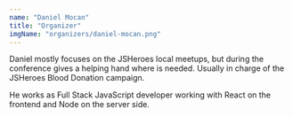 ```yaml
---
name: "Daniel Mocan"
title: "Organizer"
imgName: "organizers/daniel-mocan.png"
---
```

Daniel mostly focuses on the JSHeroes local meetups, but during the conference gives a helping hand where is needed. Usually in charge of the JSHeroes Blood Donation campaign.

He works as Full Stack JavaScript developer working with React on the frontend and Node on the server side. 
